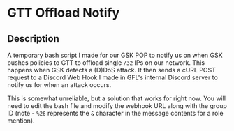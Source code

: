# GTT Offload Notify
## Description
A temporary bash script I made for our GSK POP to notify us on when GSK pushes policies to GTT to offload single `/32` IPs on our network. This happens when GSK detects a (D)DoS attack. It then sends a cURL POST request to a Discord Web Hook I made in GFL's internal Discord server to notify us for when an attack occurs.

This is somewhat unreliable, but a solution that works for right now. You will need to edit the bash file and modify the webhook URL along with the group ID (note - `%26` represents the `&` character in the message contents for a role mention).